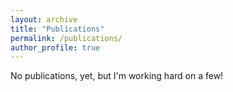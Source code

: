 ```yaml
---
layout: archive
title: "Publications"
permalink: /publications/
author_profile: true
---
```


No publications, yet, but I'm working hard on a few! 

<!-- {% if author.googlescholar %}
  You can also find my articles on <u><a href="{{author.googlescholar}}">my Google Scholar profile</a>.</u>
{% endif %}

{% include base_path %}

{% for post in site.publications reversed %}
  {% include archive-single.html %}
{% endfor %} -->

